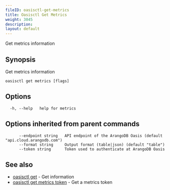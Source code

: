 ```yaml
---
fileID: oasisctl-get-metrics
title: Oasisctl Get Metrics
weight: 3045
description: 
layout: default
---
```

Get metrics information

## Synopsis

Get metrics information

```
oasisctl get metrics [flags]
```

## Options

```
  -h, --help   help for metrics
```

## Options inherited from parent commands

```
      --endpoint string   API endpoint of the ArangoDB Oasis (default "api.cloud.arangodb.com")
      --format string     Output format (table|json) (default "table")
      --token string      Token used to authenticate at ArangoDB Oasis
```

## See also

* [oasisctl get]()	 - Get information
* [oasisctl get metrics token](oasisctl-get-metrics-token)	 - Get a metrics token

